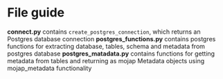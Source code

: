 
# File guide
**connect.py** contains `create_postgres_connection`, which returns an Postgres database connection
**postgres_functions.py**  contains postgres functions for extracting database, tables, schema and  metadata from postgres database 
**postgres_matadata.py**  contains functions for  getting metadata from tables and returning  as mojap Metadata objects using mojap_metadata functionality 

